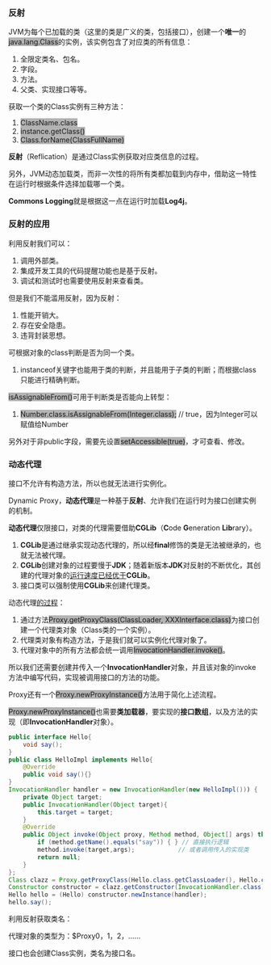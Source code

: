 ### 反射

JVM为每个已加载的类（这里的类是广义的类，包括接口），创建一个**唯一**的<span style=background:#b3b3b3>java.lang.Class</span>的实例，该实例包含了对应类的所有信息：

1. 全限定类名、包名。
2. 字段。
3. 方法。
4. 父类、实现接口等等。

获取一个类的Class实例有三种方法：

1. <span style=background:#b3b3b3>ClassName.class</span>
2. <span style=background:#b3b3b3>instance.getClass()</span>
3. <span style=background:#b3b3b3>Class.forName(ClassFullName)</span>

**反射**（Reflication）是通过Class实例获取对应类信息的过程。

另外，JVM动态加载类，而非一次性的将所有类都加载到内存中，借助这一特性在运行时根据条件选择加载哪一个类。

**Commons Logging**就是根据这一点在运行时加载**Log4j**。



### 反射的应用

利用反射我们可以：

1. 调用外部类。
2. 集成开发工具的代码提醒功能也是基于反射。
3. 调试和测试时也需要使用反射来查看类。

但是我们不能滥用反射，因为反射：

1. 性能开销大。
2. 存在安全隐患。
3. 违背封装思想。

可根据对象的class判断是否为同一个类。

1. instanceof关键字也能用于类的判断，并且能用于子类的判断；而根据class只能进行精确判断。

<span style=background:#b3b3b3>isAssignableFrom()</span>可用于判断类是否能向上转型：

1. <span style=background:#b3b3b3>Number.class.isAssignableFrom(Integer.class);</span> // true，因为Integer可以赋值给Number

另外对于非public字段，需要先设置<span style=background:#b3b3b3>setAccessible(true)</span>，才可查看、修改。



### 动态代理

接口不允许有构造方法，所以也就无法进行实例化。

Dynamic Proxy，**动态代理**是一种基于**反射**、允许我们在运行时为接口创建实例的机制。

**动态代理**仅限接口，对类的代理需要借助**CGLib**（**C**ode **G**eneration **Lib**rary）。

1. **CGLib**是通过继承实现动态代理的，所以经**final**修饰的类是无法被继承的，也就无法被代理。
2. **CGLib**创建对象的过程要慢于**JDK**；随着新版本**JDK**对反射的不断优化，其创建的代理对象的[运行速度已经优于](https://www.jianshu.com/p/84a3c71b518b)**CGLib**。
3. 接口类可以强制使用**CGLib**来创建代理类。

动态代理[的过程](https://www.cnblogs.com/MOBIN/p/5597215.html)：

1. 通过方法<span style=background:#b3b3b3>Proxy.getProxyClass(ClassLoader, XXXInterface.class)</span>为接口创建一个代理类对象（Class类的一个实例）。
2. 代理类对象有构造方法，于是我们就可以实例化代理对象了。
3. 代理对象中的所有方法都会统一调用<span style=background:#b3b3b3>InvocationHandler.invoke()</span>。

所以我们还需要创建并传入一个**InvocationHandler**对象，并且该对象的invoke方法中编写代码，实现被调用接口的方法的功能。

Proxy还有一个<span style=background:#b3b3b3>Proxy.newProxyInstance()</span>方法用于简化上述流程。

<span style=background:#b3b3b3>Proxy.newProxyInstance()</span>也需要**类加载器**，要实现的**接口数组**，以及方法的实现（即**InvocationHandler**对象）。

```java
public interface Hello{
    void say();
}
public class HelloImpl implements Hello{
    @Override
    public void say(){}
}
InvocationHandler handler = new InvocationHandler(new HelloImpl())) {
    private Object target;
    public InvocationHandler(Object target){
        this.target = target;
    }
    @Override
    public Object invoke(Object proxy, Method method, Object[] args) throws Throwable {
        if (method.getName().equals("say")) { } // 直接执行逻辑
        method.invoke(target,args);            // 或者调用传入的实现类
        return null;
    }
};
Class clazz = Proxy.getProxyClass(Hello.class.getClassLoader(), Hello.class);
Constructor constructor = clazz.getConstructor(InvocationHandler.class);
Hello hello = (Hello) constructor.newInstance(handler);
hello.say();
```

利用反射获取类名：

代理对象的类型为：$Proxy0，1，2，……

接口也会创建Class实例，类名为接口名。